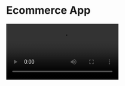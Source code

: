 # Ecommerce App

<!DOCTYPE html>
<html lang="en">
  <body>
    <video controls src="example.mp4" title="Title"></video>
  </body>
</html>